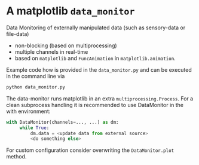 # A matplotlib `data_monitor`
Data Monitoring of externally manipulated data (such as sensory-data or file-data)
- non-blocking (based on multiprocessing)
- multiple channels in real-time 
- based on `matplotlib` and `FuncAnimation` in `matplotlib.animation`.

Example code how is provided in the `data_monitor.py` and can be executed in the command line via
```bash
python data_monitor.py
```

The data-monitor runs matplotlib in an extra `multiprocessing.Process`.
For a clean subprocess handling it is recommended to use DataMonitor in the with environment:

```python
with DataMonitor(channels=..., ...) as dm:
     while True:
         dm.data = <update data from external source>
         <do something else>
```

For custom configuration consider overwriting the `DataMonitor.plot` method.
